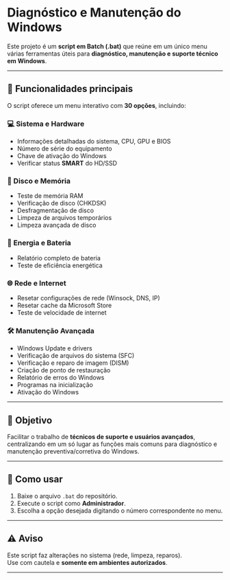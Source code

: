 #  Diagnóstico e Manutenção do Windows

Este projeto é um **script em Batch (.bat)** que reúne em um único menu várias ferramentas úteis para **diagnóstico, manutenção e suporte técnico em Windows**.

---

## 🔧 Funcionalidades principais

O script oferece um menu interativo com **30 opções**, incluindo:

### 💻 Sistema e Hardware
- Informações detalhadas do sistema, CPU, GPU e BIOS  
- Número de série do equipamento  
- Chave de ativação do Windows  
- Verificar status **SMART** do HD/SSD  

### 📀 Disco e Memória
- Teste de memória RAM  
- Verificação de disco (CHKDSK)  
- Desfragmentação de disco  
- Limpeza de arquivos temporários  
- Limpeza avançada de disco  

### 🔋 Energia e Bateria
- Relatório completo de bateria  
- Teste de eficiência energética  

### 🌐 Rede e Internet
- Resetar configurações de rede (Winsock, DNS, IP)  
- Resetar cache da Microsoft Store  
- Teste de velocidade de internet  

### 🛠️ Manutenção Avançada
- Windows Update e drivers  
- Verificação de arquivos do sistema (SFC)  
- Verificação e reparo de imagem (DISM)  
- Criação de ponto de restauração  
- Relatório de erros do Windows  
- Programas na inicialização   
- Ativação do Windows  

---

## 🎯 Objetivo

Facilitar o trabalho de **técnicos de suporte e usuários avançados**, centralizando em um só lugar as funções mais comuns para diagnóstico e manutenção preventiva/corretiva do Windows.

---

## 🚀 Como usar

1. Baixe o arquivo `.bat` do repositório.  
2. Execute o script como **Administrador**.  
3. Escolha a opção desejada digitando o número correspondente no menu.  

---

## ⚠️ Aviso

Este script faz alterações no sistema (rede, limpeza, reparos).  
Use com cautela e **somente em ambientes autorizados**.  

---
